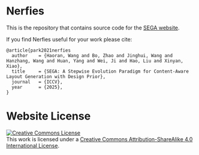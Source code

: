 # Nerfies

This is the repository that contains source code for the [SEGA website](https://SEGA.github.io).

If you find Nerfies useful for your work please cite:
```
@article{park2021nerfies
  author    = {Haoran, Wang and Bo, Zhao and Jinghui, Wang and Hanzhang, Wang and Huan, Yang and Wei, Ji and Hao, Liu and Xinyan, Xiao},
  title     = {SEGA: A Stepwise Evolution Paradigm for Content-Aware Layout Generation with Design Prior},
  journal   = {ICCV},
  year      = {2025},
}
```

# Website License
<a rel="license" href="http://creativecommons.org/licenses/by-sa/4.0/"><img alt="Creative Commons License" style="border-width:0" src="https://i.creativecommons.org/l/by-sa/4.0/88x31.png" /></a><br />This work is licensed under a <a rel="license" href="http://creativecommons.org/licenses/by-sa/4.0/">Creative Commons Attribution-ShareAlike 4.0 International License</a>.
